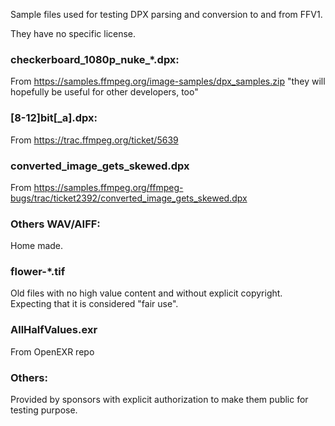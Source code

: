 Sample files used for testing DPX parsing and conversion to and from FFV1.

They have no specific license.

### checkerboard\_1080p\_nuke\_\*.dpx:
From https://samples.ffmpeg.org/image-samples/dpx_samples.zip
"they will hopefully be useful for other developers, too"

### \[8-12\]bit\[\_a\].dpx:
From https://trac.ffmpeg.org/ticket/5639

### converted\_image\_gets\_skewed.dpx

From https://samples.ffmpeg.org/ffmpeg-bugs/trac/ticket2392/converted_image_gets_skewed.dpx

### Others WAV/AIFF:
Home made.

### flower-\*.tif 
Old files with no high value content and without explicit copyright.  
Expecting that it is considered "fair use".

### AllHalfValues.exr
From OpenEXR repo

### Others:
Provided by sponsors with explicit authorization to make them public for testing purpose.
